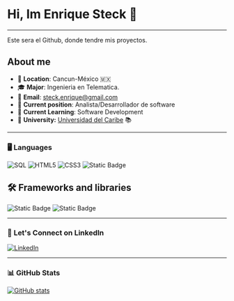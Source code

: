 # Hi, Im Enrique Steck 👋

---

Este sera el Github, donde tendre mis proyectos.

## About me

- 📍 **Location**: Cancun-México 🇲🇽
- 🎓 **Major**: Ingenieria en Telematica.
- 📧 **Email**: <steck.enrique@gmail.com>
- 💼 **Current position**: Analista/Desarrollador de software
- 🌱 **Current Learning**: Software Development
- 🏫 **University:** [Universidad del Caribe](https://www.unicaribe.mx/) 📚

---

### 🖥️ **Languages**

![SQL](https://img.shields.io/badge/SQL-316192?style=for-the-badge&logo=postgresql&logoColor=white)
![HTML5](https://img.shields.io/badge/HTML5-E34F26?style=for-the-badge&logo=html5&logoColor=white)
![CSS3](https://img.shields.io/badge/CSS3-1572B6?style=for-the-badge&logo=css3&logoColor=white)
![Static Badge](https://img.shields.io/badge/javascript-F7DF1E?style=for-the-badge&logo=javascript&logoColor=white)

## 🛠 **Frameworks and libraries**

![Static Badge](https://img.shields.io/badge/react-61DAFB?style=flat-square&logo=react&logoColor=black)
![Static Badge](https://img.shields.io/badge/tailwindcss-06B6D4?style=flat-square&logo=tailwindcss&logoColor=black)

---

### 📇 **Let's Connect on LinkedIn**

[![LinkedIn](https://img.shields.io/badge/LinkedIn-0077B5?style=for-the-badge&logo=linkedin&logoColor=white)](https://www.linkedin.com/in/enrique-ochoa-steck-54023923a/)

---

### 📊 **GitHub Stats**

[![GitHub stats](https://github-readme-stats.vercel.app/api?username=steck3&show_icons=true&hide_rank=true&custom_title=steck3&theme=synthwave)](https://github.com/anuraghazra/github-readme-stats)
